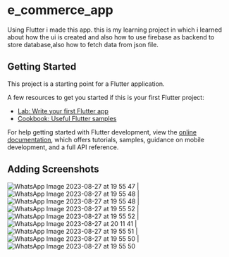 # e_commerce_app

Using Flutter i made this app. this is my learning project in which i learned about how the ui is created and also how to use firebase as backend to store database,also how to fetch data from json file.

## Getting Started

This project is a starting point for a Flutter application.

A few resources to get you started if this is your first Flutter project:

- [Lab: Write your first Flutter app](https://docs.flutter.dev/get-started/codelab)
- [Cookbook: Useful Flutter samples](https://docs.flutter.dev/cookbook)

For help getting started with Flutter development, view the
[online documentation](https://docs.flutter.dev/), which offers tutorials,
samples, guidance on mobile development, and a full API reference.

## Adding Screenshots

![WhatsApp Image 2023-08-27 at 19 55 47](https://github.com/Shah-Charmi/e-commerce-app-using-flutter/assets/98964159/3048c204-c91f-41f1-8d89-d4b0f6840ef2) | ![WhatsApp Image 2023-08-27 at 19 55 48](https://github.com/Shah-Charmi/e-commerce-app-using-flutter/assets/98964159/fabf99ab-b5f1-419b-bc01-36fe8223fceb) | ![WhatsApp Image 2023-08-27 at 19 55 48](https://github.com/Shah-Charmi/e-commerce-app-using-flutter/assets/98964159/3c373b01-5e13-4c4f-82b5-41c1ff7c0a83) | ![WhatsApp Image 2023-08-27 at 19 55 52](https://github.com/Shah-Charmi/e-commerce-app-using-flutter/assets/98964159/3e3c7e3e-ccfb-4261-b9a3-8edda6b022a6) | ![WhatsApp Image 2023-08-27 at 19 55 52](https://github.com/Shah-Charmi/e-commerce-app-using-flutter/assets/98964159/395dfc68-9bde-4529-9c30-89b60fe19d61) | ![WhatsApp Image 2023-08-27 at 20 11 41](https://github.com/Shah-Charmi/e-commerce-app-using-flutter/assets/98964159/58687322-b6c2-4b53-88b8-955e73405ce1) | ![WhatsApp Image 2023-08-27 at 19 55 51](https://github.com/Shah-Charmi/e-commerce-app-using-flutter/assets/98964159/e8fe5c22-7f14-48a8-badf-b2dc0e7cb554) | ![WhatsApp Image 2023-08-27 at 19 55 50](https://github.com/Shah-Charmi/e-commerce-app-using-flutter/assets/98964159/22183ef1-ee6f-4f5c-9221-afe54b43ba22) | ![WhatsApp Image 2023-08-27 at 19 55 50](https://github.com/Shah-Charmi/e-commerce-app-using-flutter/assets/98964159/d39bd2dd-75a9-4ed7-978d-348f59f6428f)









